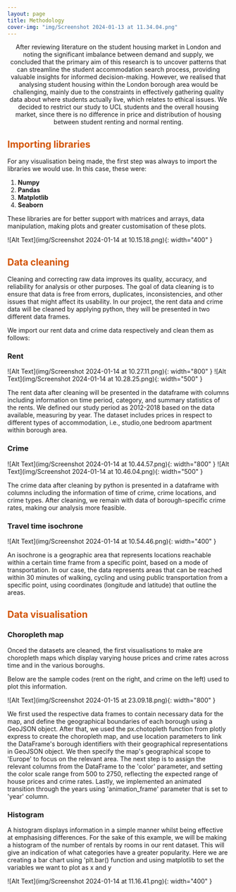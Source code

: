 ```yaml
---
layout: page
title: Methodology
cover-img: "img/Screenshot 2024-01-13 at 11.34.04.png"
---
```

<p align="center">After reviewing literature on the student housing market in London and noting the significant imbalance between demand and supply, we concluded that the primary aim of this research is to uncover patterns that can streamline the student accommodation search process, providing valuable insights for informed decision-making. However, we realised that analysing student housing within the London borough area would be challenging, mainly due to the constraints in effectively gathering quality data about where students actually live, which relates to ethical issues. We decided to restrict our study to UCL students and the overall housing market, since there is no difference in price and distribution of housing between student renting and normal renting.</p>

## <span style="color: #D35400 ;">Importing libraries</span>
For any visualisation being made, the first step was always to import the libraries we would use. In this case, these were:

1. <strong>Numpy</strong>
2. <strong>Pandas</strong>
3. <strong>Matplotlib</strong>
4. <strong>Seaborn</strong>

These libraries are for better support with matrices and arrays, data manipulation, making plots and greater customisation of these plots.

![Alt Text](img/Screenshot 2024-01-14 at 10.15.18.png){: width="400" }

## <span style="color: #D35400 ;">Data cleaning</span>
Cleaning and correcting raw data improves its quality, accuracy, and reliability for analysis or other purposes. The goal of data cleaning is to ensure that data is free from errors, duplicates, inconsistencies, and other issues that might affect its usability. In our project, the rent data and crime data will be cleaned by applying python, they will be presented in two different data frames.

We import our rent data and crime data respectively and clean them as follows:

### Rent

![Alt Text](img/Screenshot 2024-01-14 at 10.27.11.png){: width="800" }
![Alt Text](img/Screenshot 2024-01-14 at 10.28.25.png){: width="500" }

The rent data after cleaning will be presented in the dataframe with columns including information on time period, category, and summary statistics of the rents. We defined our study period as 2012-2018 based on the data available, measuring by year. The dataset includes prices in respect to different types of accommodation, i.e., studio,one bedroom apartment within borough area.

### Crime

![Alt Text](img/Screenshot 2024-01-14 at 10.44.57.png){: width="800" }
![Alt Text](img/Screenshot 2024-01-14 at 10.46.04.png){: width="500" }

The crime data after cleaning by python is presented in a dataframe with columns including the information of time of crime, crime locations, and crime types. After cleaning, we remain with data of borough-specific crime rates, making our analysis more feasible.

### Travel time isochrone

![Alt Text](img/Screenshot 2024-01-14 at 10.54.46.png){: width="400" }

An isochrone is a geographic area that represents locations reachable within a certain time frame from a specific point, based on a mode of transportation. In our case, the data represents areas that can be reached within 30 minutes of walking, cycling and using public transportation from a specific point, using coordinates (longitude and latitude) that outline the areas.

## <span style="color: #D35400 ;">Data visualisation</span>

### Choropleth map
Onced the datasets are cleaned, the first visualisations to make are choropleth maps which display varying house prices and crime rates across time and in the various boroughs.

Below are the sample codes (rent on the right, and crime on the left) used to plot this information.

![Alt Text](img/Screenshot 2024-01-15 at 23.09.18.png){: width="800" }

We first used the respective data frames to contain necessary data for the map, and define the geographical boundaries of each borough using a GeoJSON object. After that, we used the px.chotopleth function from plotly express to create the choropleth map, and use location parameters to link the DataFrame's borough identifiers with their geographical representations in GeoJSON object. We then specify the map's geographical scope to 'Europe' to focus on the relevant area. The next step is to assign the relevant columns from the DataFrame to the 'color' parameter, and setting the color scale range from 500 to 2750, reflecting the expected range of house prices and crime rates. Lastly, we implemented an animated transition through the years using 'animation_frame' parameter that is set to 'year' column.

### Histogram
A histogram displays information in a simple manner whilst being effective at emphasising differences. For the sake of this example, we will be making a histogram of the number of rentals by rooms in our rent dataset. This will give an indication of what categories have a greater popularity. Here we are creating a bar chart using 'plt.bar() function and using matplotlib to set the variables we want to plot as x and y

![Alt Text](img/Screenshot 2024-01-14 at 11.16.41.png){: width="400" }





